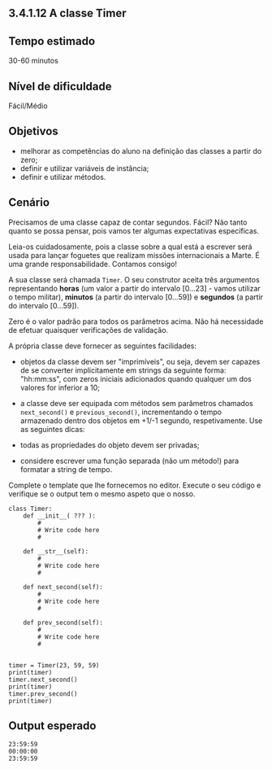 ## 3.4.1.12 A classe Timer

## Tempo estimado
30-60 minutos

## Nível de dificuldade
Fácil/Médio

## Objetivos
* melhorar as competências do aluno na definição das classes a partir do zero;
* definir e utilizar variáveis de instância;
* definir e utilizar métodos.

## Cenário
Precisamos de uma classe capaz de contar segundos. Fácil? Não tanto quanto se possa pensar, pois vamos ter algumas expectativas específicas.

Leia-os cuidadosamente, pois a classe sobre a qual está a escrever será usada para lançar foguetes que realizam missões internacionais a Marte. É uma grande responsabilidade. Contamos consigo!

A sua classe será chamada `Timer`. O seu construtor aceita três argumentos representando **horas** (um valor a partir do intervalo [0...23] - vamos utilizar o tempo militar), **minutos** (a partir do intervalo [0...59]) e **segundos** (a partir do intervalo [0...59]).

Zero é o valor padrão para todos os parâmetros acima. Não há necessidade de efetuar quaisquer verificações de validação.

A própria classe deve fornecer as seguintes facilidades:

* objetos da classe devem ser "imprimíveis", ou seja, devem ser capazes de se converter implicitamente em strings da seguinte forma: "hh:mm:ss", com zeros iniciais adicionados quando qualquer um dos valores for inferior a 10;
* a classe deve ser equipada com métodos sem parâmetros chamados `next_second()` e `previous_second()`, incrementando o tempo armazenado dentro dos objetos em +1/-1 segundo, respetivamente.
Use as seguintes dicas:

* todas as propriedades do objeto devem ser privadas;
* considere escrever uma função separada (não um método!) para formatar a string de tempo.

Complete o template que lhe fornecemos no editor. Execute o seu código e verifique se o output tem o mesmo aspeto que o nosso.

```
class Timer:
    def __init__( ??? ):
        #
        # Write code here
        #

    def __str__(self):
        #
        # Write code here
        #

    def next_second(self):
        #
        # Write code here
        #

    def prev_second(self):
        #
        # Write code here
        #


timer = Timer(23, 59, 59)
print(timer)
timer.next_second()
print(timer)
timer.prev_second()
print(timer)
```

## Output esperado

```
23:59:59
00:00:00
23:59:59
```